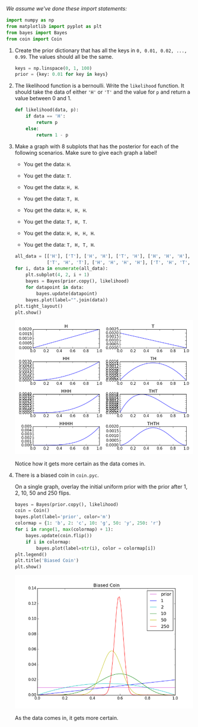 *We assume we've done these import statements:*

```python
import numpy as np
from matplotlib import pyplot as plt
from bayes import Bayes
from coin import Coin
```

1. Create the prior dictionary that has all the keys in `0, 0.01, 0.02, ..., 0.99`. The values should all be the same.

    ```python
    keys = np.linspace(0, 1, 100)
    prior = {key: 0.01 for key in keys}
    ```

2. The likelihood function is a bernoulli. Write the `likelihood` function. It should take the data of either `'H'` or `'T'` and the value for `p` and return a value between 0 and 1.

    ```python
    def likelihood(data, p):
        if data == 'H':
            return p
        else:
            return 1 - p
    ```

3. Make a graph with 8 subplots that has the posterior for each of the following scenarios. Make sure to give each graph a label!

    * You get the data: `H`.

    * You get the data: `T`.
    
    * You get the data: `H, H`.

    * You get the data: `T, H`.
    
    * You get the data: `H, H, H`.

    * You get the data: `T, H, T`.
    
    * You get the data: `H, H, H, H`.

    * You get the data: `T, H, T, H`.
    
    ```python
    all_data = [['H'], ['T'], ['H', 'H'], ['T', 'H'], ['H', 'H', 'H'],
                ['T', 'H', 'T'], ['H', 'H', 'H', 'H'], ['T', 'H', 'T', 'H']]
    for i, data in enumerate(all_data):
        plt.subplot(4, 2, i + 1)
        bayes = Bayes(prior.copy(), likelihood)
        for datapoint in data:
            bayes.update(datapoint)
        bayes.plot(label="".join(data))
    plt.tight_layout()
    plt.show()
    ```

    ![](images/coin_subplots.png)

    Notice how it gets more certain as the data comes in.

4. There is a biased coin in `coin.pyc`.

    On a single graph, overlay the initial uniform prior with the prior after 1, 2, 10, 50 and 250 flips.

    ```python
    bayes = Bayes(prior.copy(), likelihood)
    coin = Coin()
    bayes.plot(label='prior', color='m')
    colormap = {1: 'b', 2: 'c', 10: 'g', 50: 'y', 250: 'r'}
    for i in range(1, max(colormap) + 1):
        bayes.update(coin.flip())
        if i in colormap:
            bayes.plot(label=str(i), color = colormap[i])
    plt.legend()
    plt.title('Biased Coin')
    plt.show()
    ```

    ![](images/biased_coin.png)

    As the data comes in, it gets more certain.
